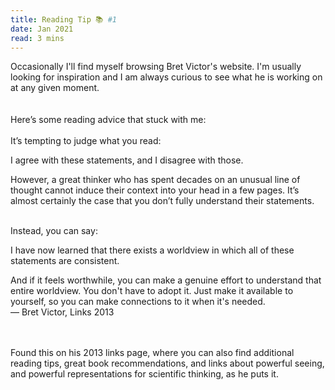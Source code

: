 ```yaml
---
title: Reading Tip 📚 #1
date: Jan 2021
read: 3 mins
---
```

Occasionally I'll find myself browsing Bret Victor's website. I'm usually looking for inspiration and I am always curious to see what he is working on at any given moment.
<br/>
<br/>
<br/>
Here’s some reading advice that stuck with me:
<br/>
<br/>
It’s tempting to judge what you read:

I agree with these statements, and I disagree with those.

However, a great thinker who has spent decades on an unusual line of thought cannot induce their context into your head in a few pages. It’s almost certainly the case that you don’t fully understand their statements.
<br/>
<br/>

Instead, you can say:

I have now learned that there exists a worldview in which all of these statements are consistent.

And if it feels worthwhile, you can make a genuine effort to understand that entire worldview. You don't have to adopt it. Just make it available to yourself, so you can make connections to it when it's needed.
<br/>
— Bret Victor, Links 2013
<br/>
<br/>
<br/>


Found this on his 2013 links page, where you can also find additional reading tips, great book recommendations, and links about powerful seeing, and powerful representations for scientific thinking, as he puts it.

